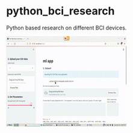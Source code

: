 # python_bci_research
Python based research on different BCI devices.

![Alt Text](streamlit-app_streamlit-2021-09-19-19-09-62.gif)
